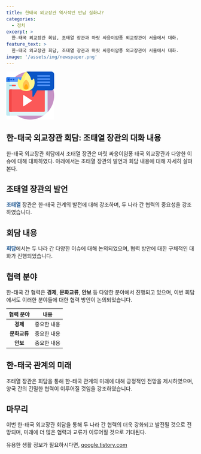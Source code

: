 ```yaml
---
title: 한태국 외교장관 역사적인 만남 실화냐?
categories:
  - 정치
excerpt: >
  한-태국 외교장관 회담, 조태열 장관과 마릿 싸응이얌퐁 외교장관이 서울에서 대화.
feature_text: >
  한-태국 외교장관 회담, 조태열 장관과 마릿 싸응이얌퐁 외교장관이 서울에서 대화.
image: '/assets/img/newspaper.png'
---
```


<p><img src="/assets/img/news.png" alt="rentncar 속보" /></p>

<h2>한-태국 외교장관 회담: 조태열 장관의 대화 내용</h2>

<p data-ke-size="size16">한-태국 외교장관 회담에서 조태열 장관은 마릿 싸응이얌퐁 태국 외교장관과 다양한 이슈에 대해 대화하였다. 아래에서는 조태열 장관의 발언과 회담 내용에 대해 자세히 살펴본다.</p>

<h2>조태열 장관의 발언</h2>

<p><b><span style="color: #1a5490;">조태열</span></b> 장관은 한-태국 관계의 발전에 대해 강조하며, 두 나라 간 협력의 중요성을 강조하였습니다.</p>

<h2>회담 내용</h2>

<p><b><span style="color: #1a5490;">회담</span></b>에서는 두 나라 간 다양한 이슈에 대해 논의되었으며, 협력 방안에 대한 구체적인 대화가 진행되었습니다.</p>

<h2>협력 분야</h2>

<p>한-태국 간 협력은 <b>경제</b>, <b>문화교류</b>, <b>안보</b> 등 다양한 분야에서 진행되고 있으며, 이번 회담에서도 이러한 분야들에 대한 협력 방안이 논의되었습니다.</p>

<table>
    <thead>
        <tr>
            <th>협력 분야</th>
            <th>내용</th>
        </tr>
    </thead>
    <tbody>
        <tr>
            <td style="text-align: center; height: 17px;"><b>경제</b></td>
            <td style="text-align: center; height: 17px;">중요한 내용</td>
        </tr>
        <tr>
            <td style="text-align: center; height: 17px;"><b>문화교류</b></td>
            <td style="text-align: center; height: 17px;">중요한 내용</td>
        </tr>
        <tr>
            <td style="text-align: center; height: 17px;"><b>안보</b></td>
            <td style="text-align: center; height: 17px;">중요한 내용</td>
        </tr>
    </tbody>
</table>

<h2>한-태국 관계의 미래</h2>

<p>조태열 장관은 회담을 통해 한-태국 관계의 미래에 대해 긍정적인 전망을 제시하였으며, 양국 간의 긴밀한 협력이 이루어질 것임을 강조하였습니다.</p>

<h2>마무리</h2>

<p>이번 한-태국 외교장관 회담을 통해 두 나라 간 협력의 더욱 강화되고 발전될 것으로 전망되며, 미래에 더 많은 협력과 교류가 이루어질 것으로 기대된다.</p>
유용한 생활 정보가 필요하시다면, <a href="https://qoogle.tistory.com" rel="dofollow">qoogle.tistory.com</a>


